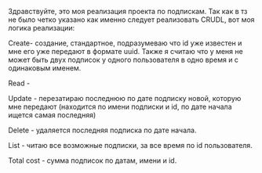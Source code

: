 Здравствуйте, это моя реализация проекта по подпискам.
Так как в тз не было четко указано как именно следует реализовать CRUDL, вот моя логика реализации:

Create- создание, стандартное, подразумеваю что id уже известен и мне его уже передают в формате uuid. Также я считаю что у меня не может быть двух подписок у одного пользователя в одно время и с одинаковым именем.

Read -

Update - перезатираю последнюю по дате подписку новой, которую мне передают (находится по имени подписки и id, по дате начала ищется самая последняя)

Delete - удаляется последняя подписка по дате начала.

List - читаю все возможные подписки, за все время по id пользователя.

Total cost - сумма подписок по датам, имени и id.
